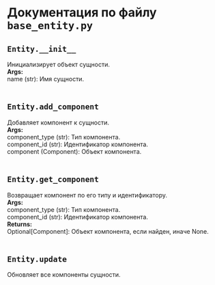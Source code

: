 # Документация по файлу `base_entity.py`


## `Entity.__init__`<br>
Инициализирует объект сущности.<br>
**Args:**<br>
name (str): Имя сущности.<br>
<br>

## `Entity.add_component`<br>
Добавляет компонент к сущности.<br>
**Args:**<br>
component_type (str): Тип компонента.<br>
component_id (str): Идентификатор компонента.<br>
component (Component): Объект компонента.<br>
<br>

## `Entity.get_component`<br>
Возвращает компонент по его типу и идентификатору.<br>
**Args:**<br>
component_type (str): Тип компонента.<br>
component_id (str): Идентификатор компонента.<br>
**Returns:**<br>
Optional[Component]: Объект компонента, если найден, иначе None.<br>
<br>

## `Entity.update`<br>
Обновляет все компоненты сущности.<br>
<br>
